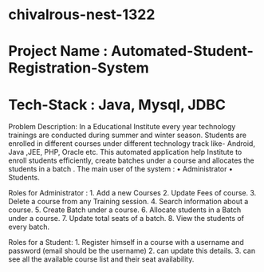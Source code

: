 # chivalrous-nest-1322
# Project Name : Automated-Student-Registration-System
# Tech-Stack : Java, Mysql, JDBC

Problem Description:
In a Educational Institute every year  technology trainings are conducted during summer and winter season. Students are enrolled in different courses under different technology track like- Android, Java ,JEE, PHP, Oracle etc. This automated application help Institute to enroll students efficiently, create batches under a course and allocates the students  in a batch . 
The main user of the system : 
•	Administrator 
•	Students.

Roles for Administrator :
    1. Add a new Courses
    2. Update Fees of course.
    3. Delete  a course from any Training session.
    4. Search information about a course.
    5. Create Batch under a course.
    6. Allocate students in a Batch under a course.
    7. Update total seats of a batch.
    8. View the students of every batch. 
    
Roles for a Student:
	  1. Register himself in a course with a username and password (email should be the username)
	  2. can update this details.
	  3. can see all the available course list and their seat availability.
	

